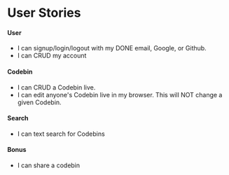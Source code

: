 # User Stories

#### User
* I can signup/login/logout with my DONE email, Google, or Github.
* I can CRUD my account

#### Codebin
* I can CRUD a Codebin live.
* I can edit anyone's Codebin live in my browser. This will NOT change a given Codebin.

#### Search
* I can text search for Codebins 

#### Bonus
* I can share a codebin

